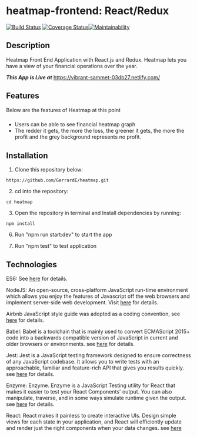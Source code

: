 
# heatmap-frontend: React/Redux
[![Build Status](https://travis-ci.org/GerrardE/heatmap.svg?branch=master)](https://travis-ci.org/GerrardE/heatmap) [![Coverage Status](https://coveralls.io/repos/github/GerrardE/heatmap/badge.svg?branch=master)](https://coveralls.io/github/GerrardE/heatmap?branch=master)[![Maintainability](https://api.codeclimate.com/v1/badges/ec3275da72fa854dc9c5/maintainability)](https://codeclimate.com/github/GerrardE/heatmap/maintainability)

## Description
Heatmap Front End Application with React.js and Redux. Heatmap lets you have a view of your financial operations over the year.

**_This App is Live at_** https://vibrant-sammet-03db27.netlify.com/

## Features
Below are the features of Heatmap at this point

###
- Users can be able to see financial heatmap graph <br>
- The redder it gets, the more the loss, the greener it gets, the more the profit and the grey background represents no profit.  <br>


## Installation
1. Clone this repository below:
```
https://github.com/GerrardE/heatmap.git
```
2. cd into the repository:
```
cd heatmap
```
3. Open the repository in terminal and Install dependencies by running:
```
npm install
```

6. Run "npm run start:dev" to start the app

8. Run "npm test" to test application


## Technologies

ES6: See [here](https://en.wikipedia.org/wiki/ECMAScript) for details.

NodeJS: An open-source, cross-platform JavaScript run-time environment which allows you enjoy the features of Javascript off the web browsers and implement server-side web development. Visit [here](https://nodejs.org/en/) for details.

Airbnb JavaScript style guide was adopted as a coding convention, see [here](https://github.com/airbnb/javascript) for details.

Babel: Babel is a toolchain that is mainly used to convert ECMAScript 2015+ code into a backwards compatible version of JavaScript in current and older browsers or environments.  see [here](https://babeljs.io/docs/en/) for details.

Jest: Jest is a JavaScript testing framework designed to ensure correctness of any JavaScript codebase. It allows you to write tests with an approachable, familiar and feature-rich API that gives you results quickly. see [here](https://jestjs.io/) for details.

Enzyme: Enzyme. Enzyme is a JavaScript Testing utility for React that makes it easier to test your React Components' output. You can also manipulate, traverse, and in some ways simulate runtime given the output. see [here](https://github.com/airbnb/enzyme) for details.

React: React makes it painless to create interactive UIs. Design simple views for each state in your application, and React will efficiently update and render just the right components when your data changes. see [here](https://reactjs.org/)
